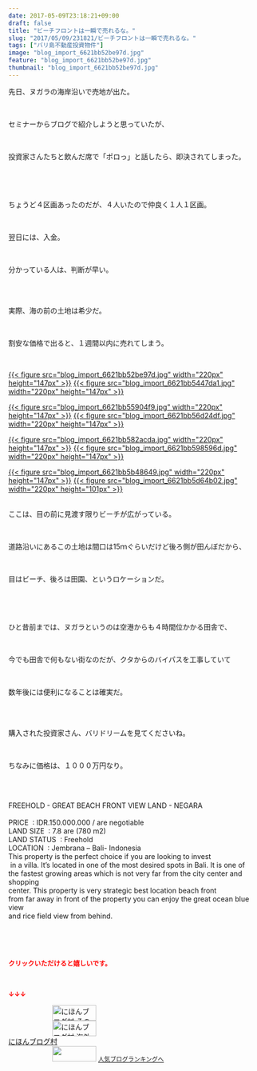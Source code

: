 ```yaml
---
date: 2017-05-09T23:18:21+09:00
draft: false
title: "ビーチフロントは一瞬で売れるな。"
slug: "2017/05/09/231821/ビーチフロントは一瞬で売れるな。"
tags: ["バリ島不動産投資物件"]
image: "blog_import_6621bb52be97d.jpg"
feature: "blog_import_6621bb52be97d.jpg"
thumbnail: "blog_import_6621bb52be97d.jpg"
---
```

<p>先日、ヌガラの海岸沿いで売地が出た。</p><p> </p><p>セミナーからブログで紹介しようと思っていたが、</p><p> </p><p>投資家さんたちと飲んだ席で「ポロっ」と話したら、即決されてしまった。</p><p> </p><p> </p><p>ちょうど４区画あったのだが、４人いたので仲良く１人１区画。</p><p> </p><p>翌日には、入金。</p><p> </p><p>分かっている人は、判断が早い。</p><p> </p><p><br/>実際、海の前の土地は希少だ。</p><p> </p><p>割安な価格で出ると、１週間以内に売れてしまう。</p><p> </p><p><a href="blog_import_6621bb52be97d.jpg">{{< figure src="blog_import_6621bb52be97d.jpg" width="220px" height="147px" >}}</a> <a href="blog_import_6621bb5447da1.jpg">{{< figure src="blog_import_6621bb5447da1.jpg" width="220px" height="147px" >}}</a></p><p><a href="blog_import_6621bb55904f9.jpg">{{< figure src="blog_import_6621bb55904f9.jpg" width="220px" height="147px" >}}</a> <a href="blog_import_6621bb56d24df.jpg">{{< figure src="blog_import_6621bb56d24df.jpg" width="220px" height="147px" >}}</a></p><p><a href="blog_import_6621bb582acda.jpg">{{< figure src="blog_import_6621bb582acda.jpg" width="220px" height="147px" >}}</a> <a href="blog_import_6621bb598596d.jpg">{{< figure src="blog_import_6621bb598596d.jpg" width="220px" height="147px" >}}</a></p><p><a href="blog_import_6621bb5b48649.jpg">{{< figure src="blog_import_6621bb5b48649.jpg" width="220px" height="147px" >}}</a> <a href="blog_import_6621bb5d64b02.jpg">{{< figure src="blog_import_6621bb5d64b02.jpg" width="220px" height="101px" >}}</a></p><p><br/>ここは、目の前に見渡す限りビーチが広がっている。</p><p> </p><p>道路沿いにあるこの土地は間口は15ｍぐらいだけど後ろ側が田んぼだから、</p><p> </p><p>目はビーチ、後ろは田園、というロケーションだ。</p><p> </p><p> </p><p>ひと昔前までは、ヌガラというのは空港からも４時間位かかる田舎で、</p><p> </p><p>今でも田舎で何もない街なのだが、クタからのバイパスを工事していて</p><p> </p><p>数年後には便利になることは確実だ。</p><p> </p><p><br/>購入された投資家さん、バリドリームを見てくださいね。</p><p> </p><p>ちなみに価格は、１０００万円なり。</p><p> </p><p><br/>FREEHOLD - GREAT BEACH FRONT VIEW LAND - NEGARA        <br/>        <br/>PRICE  : IDR.150.000.000 / are negotiable<br/>LAND SIZE  : 7.8 are (780 m2)<br/>LAND STATUS  : Freehold<br/>LOCATION  : Jembrana – Bali- Indonesia<br/>This property is the perfect choice if you are looking to invest  <br/> in a villa. It’s located in one of the most desired spots in Bali. It is one of   <br/>the fastest growing areas which is not very far from the city center and shopping  <br/>center. This property is very strategic best location beach front  <br/>from far away in front of the property you can enjoy the great ocean blue view  <br/>and rice field view from behind.   </p><p> </p><p> </p><p><font color="#ff0000" size="2"><strong>クリックいただけると嬉しいです。</strong></font></p><p> </p><p><font color="#ff0000" size="2"><strong>↓↓↓</strong></font></p><p><a href="ranking.html?p_cid=01260127" id="&amp;blogmura_banner" target="_blank"><img alt="にほんブログ村 その他生活ブログ 不動産投資へ" border="0" height="31" src="data:image/svg+xml;charset=utf-8,%3Csvg%20xmlns%3D%22http%3A%2F%2Fwww.w3.org%2F2000%2Fsvg%22%20title%3D%22Placeholder%20for%20Images%22%20role%3D%22presentation%22%20viewBox%3D%220%200%2088%2031%22%20%2F%3E" width="88" data-src="//life.blogmura.com/hudousantoushi/img/hudousantoushi88_31.gif" style="aspect-ratio: auto 88 / 31;"/><noscript><img alt="にほんブログ村 その他生活ブログ 不動産投資へ" border="0" height="31" src="//life.blogmura.com/hudousantoushi/img/hudousantoushi88_31.gif" width="88"></noscript></a><br/><a href="ranking.html?p_cid=01260127" target="_blank"><img alt="にほんブログ村 海外生活ブログ バリ島情報へ" border="0" height="31" src="data:image/svg+xml;charset=utf-8,%3Csvg%20xmlns%3D%22http%3A%2F%2Fwww.w3.org%2F2000%2Fsvg%22%20title%3D%22Placeholder%20for%20Images%22%20role%3D%22presentation%22%20viewBox%3D%220%200%2088%2031%22%20%2F%3E" width="88" data-src="https://img-proxy.blog-video.jp/images?url=http%3A%2F%2Foverseas.blogmura.com%2Fbali%2Fimg%2Fbali88_31.gif" style="aspect-ratio: auto 88 / 31;"/><noscript><img alt="にほんブログ村 海外生活ブログ バリ島情報へ" border="0" height="31" src="https://img-proxy.blog-video.jp/images?url=http%3A%2F%2Foverseas.blogmura.com%2Fbali%2Fimg%2Fbali88_31.gif" width="88"></noscript></a><br/><a href="ranking.html?p_cid=01260127" target="_blank">にほんブログ村</a><br/><a href="link.php?1804582" title="人気ブログランキングへ"><img border="0" height="31" src="data:image/svg+xml;charset=utf-8,%3Csvg%20xmlns%3D%22http%3A%2F%2Fwww.w3.org%2F2000%2Fsvg%22%20title%3D%22Placeholder%20for%20Images%22%20role%3D%22presentation%22%20viewBox%3D%220%200%2088%2031%22%20%2F%3E" width="88" data-src="https://blog.with2.net/img/banner/banner_22.gif" style="aspect-ratio: auto 88 / 31;"/><noscript><img border="0" height="31" src="https://blog.with2.net/img/banner/banner_22.gif" width="88"></noscript></a> <a href="link.php?1804582" style="font-size: 12px;">人気ブログランキングへ</a></p>

